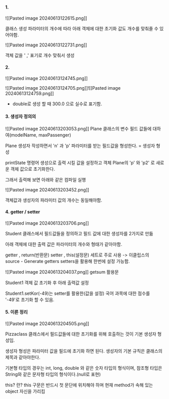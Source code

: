 
#### 1. 

![[Pasted image 20240613122615.png]]

클래스 생성 파라미터의 개수에 따라 아래 객체에 대한 초기화 값도 개수를 맞춰줄 수 있어야함.



![[Pasted image 20240613122731.png]]

객체 값을 ' ,' 표기로 개수 맞춰서 생성





#### 2. 


![[Pasted image 20240613124745.png]]




![[Pasted image 20240613124705.png]]![[Pasted image 20240613124759.png]]
-  double로 생성 할 때 300.0 으로 실수로 표기함.


#### 3. 생성자 정의의

![[Pasted image 20240613203053.png]]
Plane 클래스의 변수 필드 값들에 대하여(modelName, maxPassenger)

Plane 생성자 작성하면서 
'n' 과 'p' 파라미터를 받는 필드값을 형성한다. = 생성자 형성

printState 명령어 생성으로 출력 시킬 값을 설정하고
객체 Plane의 'p' 와 'p2' 로 새로운 객체 값으로 초기화한다.


그래서 출력해 보면 아래와 같은 컴파일 실행

![[Pasted image 20240613203452.png]]

객체값과 생성자의 파라미터 값의 개수는 동일해야함.


#### 4. getter / setter

![[Pasted image 20240613203706.png]]

Student 클래스에서 필드값들을 정의하고
필드 값에 대한 생성자를 2가지로 만듦

아래 객체에 대한 출력 값은 파라미터의 개수와 형태가 같아야함.

getter , return(반환문)
setter , this(설정문)
세트로 주로 사용 
-> 이클립스의 source - Generate getters setters을 활용해 한번에 설정 가능함.

![[Pasted image 20240613204037.png]]
getsum 활용문

Student1 객체 값 초기화 후 아래 출력값 설정

Student1.setKor(-49)는 setter를 활용한(값을 설정)
국어 과목에 대한 점수를 '-49'로 초기화 할 수 있음.

#### 5. 이론 정리

![[Pasted image 20240613204505.png]]

Pizzaclass 클래스에서 필드값들에 대한 초기화를 위해 호출하는 것이
기본 생성자 형성임.

생성자 형성은 파라미터 값을 필드에 초기화 하면 된다.
생성자의 기본 규칙은 클래스의 제목과 같아야한다.

기본형 타입의 경우는 int, long, double 와 같은 숫자 타입의 형식이며,
참조형 타입은 String와 같은 문자형 타입의 형식이다.(null로 표현)

this? 란?
this 구문은 반드시 첫 문단에 위치해야 하며 현재 method가 속해 있는 object 자신을 가리킴


